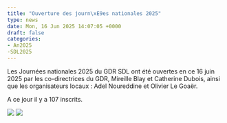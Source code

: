```yaml
---
title: "Ouverture des journ\xE9es nationales 2025"
type: news
date: Mon, 16 Jun 2025 14:07:05 +0000
draft: false
categories:
- An2025
-SDL2025
---
```


Les Journées nationales 2025 du GDR SDL ont été ouvertes en ce 16 juin 2025 par les co-directrices du GDR, Mireille Blay et Catherine Dubois, ainsi que les organisateurs locaux : Adel Noureddine et Olivier Le Goaër.

A ce jour il y a 107 inscrits.

![](https://gdr-gpl.cnrs.fr/wp-content/uploads/2025/06/GPL25_ouverture1.jpg) ![](https://gdr-gpl.cnrs.fr/wp-content/uploads/2025/06/GPL65_Ouverture2.jpg)
